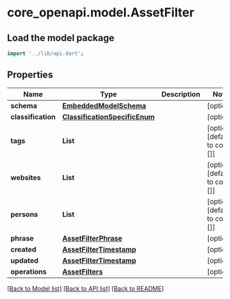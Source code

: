 # core_openapi.model.AssetFilter

## Load the model package
```dart
import '../lib/api.dart';
```

## Properties
Name | Type | Description | Notes
------------ | ------------- | ------------- | -------------
**schema** | [**EmbeddedModelSchema**](EmbeddedModelSchema.md) |  | [optional] 
**classification** | [**ClassificationSpecificEnum**](ClassificationSpecificEnum.md) |  | [optional] 
**tags** | **List<String>** |  | [optional] [default to const []]
**websites** | **List<String>** |  | [optional] [default to const []]
**persons** | **List<String>** |  | [optional] [default to const []]
**phrase** | [**AssetFilterPhrase**](AssetFilterPhrase.md) |  | [optional] 
**created** | [**AssetFilterTimestamp**](AssetFilterTimestamp.md) |  | [optional] 
**updated** | [**AssetFilterTimestamp**](AssetFilterTimestamp.md) |  | [optional] 
**operations** | [**AssetFilters**](AssetFilters.md) |  | [optional] 

[[Back to Model list]](../README.md#documentation-for-models) [[Back to API list]](../README.md#documentation-for-api-endpoints) [[Back to README]](../README.md)


